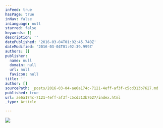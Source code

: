 ```yaml
---
inFeed: true
hasPage: true
inNav: false
inLanguage: null
starred: false
keywords: []
description: ''
datePublished: '2016-03-04T01:02:45.740Z'
dateModified: '2016-03-04T01:02:39.999Z'
authors: []
publisher:
  name: null
  domain: null
  url: null
  favicon: null
title: ''
author: []
sourcePath: _posts/2016-03-04-ae6a174c-7121-4eff-af3f-c5cd313b7627.md
published: true
url: ae6a174c-7121-4eff-af3f-c5cd313b7627/index.html
_type: Article

---
```

![](https://the-grid-user-content.s3-us-west-2.amazonaws.com/2d02c067-c3dd-470c-a87e-7c271ab9fdd0.jpg)